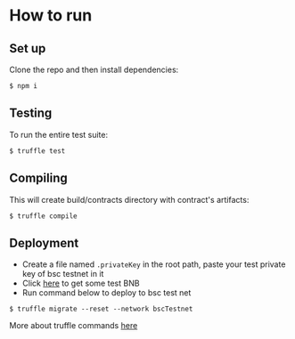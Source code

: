 # How to run
## Set up
Clone the repo and then install dependencies:
```shell
$ npm i
```
## Testing
To run the entire test suite:
```shell
$ truffle test
```
## Compiling
This will create build/contracts directory with contract's artifacts:
```shell
$ truffle compile
```
## Deployment
* Create a file named `.privateKey` in the root path, paste your test private key of bsc testnet in it
* Click [here](https://testnet.binance.org/faucet-smart) to get some test BNB
* Run command below to deploy to bsc test net
```shell
$ truffle migrate --reset --network bscTestnet
```
More about truffle commands [here](https://trufflesuite.com/docs/truffle/overview)